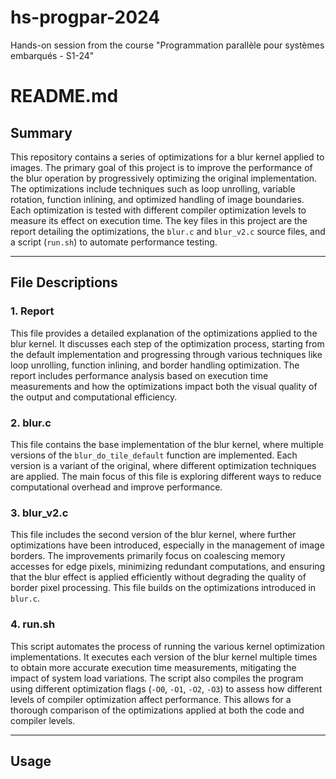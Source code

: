 # hs-progpar-2024
Hands-on session from the course "Programmation parallèle pour systèmes embarqués - S1-24"

# README.md

## Summary

This repository contains a series of optimizations for a blur kernel applied to images. The primary goal of this project is to improve the performance of the blur operation by progressively optimizing the original implementation. The optimizations include techniques such as loop unrolling, variable rotation, function inlining, and optimized handling of image boundaries. Each optimization is tested with different compiler optimization levels to measure its effect on execution time. The key files in this project are the report detailing the optimizations, the `blur.c` and `blur_v2.c` source files, and a script (`run.sh`) to automate performance testing.

---

## File Descriptions

### 1. **Report**
This file provides a detailed explanation of the optimizations applied to the blur kernel. It discusses each step of the optimization process, starting from the default implementation and progressing through various techniques like loop unrolling, function inlining, and border handling optimization. The report includes performance analysis based on execution time measurements and how the optimizations impact both the visual quality of the output and computational efficiency.

### 2. **blur.c**
This file contains the base implementation of the blur kernel, where multiple versions of the `blur_do_tile_default` function are implemented. Each version is a variant of the original, where different optimization techniques are applied. The main focus of this file is exploring different ways to reduce computational overhead and improve performance.

### 3. **blur_v2.c**
This file includes the second version of the blur kernel, where further optimizations have been introduced, especially in the management of image borders. The improvements primarily focus on coalescing memory accesses for edge pixels, minimizing redundant computations, and ensuring that the blur effect is applied efficiently without degrading the quality of border pixel processing. This file builds on the optimizations introduced in `blur.c`.

### 4. **run.sh**
This script automates the process of running the various kernel optimization implementations. It executes each version of the blur kernel multiple times to obtain more accurate execution time measurements, mitigating the impact of system load variations. The script also compiles the program using different optimization flags (`-O0`, `-O1`, `-O2`, `-O3`) to assess how different levels of compiler optimization affect performance. This allows for a thorough comparison of the optimizations applied at both the code and compiler levels.

---

## Usage


